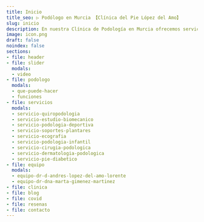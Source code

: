 ```yaml
---
title: Inicio
title_seo: ▷ Podólogo en Murcia 【Clínica del Pie López del Amo】
slug: inicio
description: En nuestra Clínica de Podología en Murcia ofrecemos servicios de ✅ prevención, diagnóstico y tratamiento ✅ de sus problemas. Llámenos sin compromiso.
image: icon.png
draft: false
noindex: false
sections:
- file: header
- file: slider
  modals:
  - video
- file: podologo
  modals:
  - que-puede-hacer
  - funciones
- file: servicios
  modals:
  - servicio-quiropodologia
  - servicio-estudio-biomecanico
  - servicio-podologia-deportiva
  - servicio-soportes-plantares
  - servicio-ecografia
  - servicio-podologia-infantil
  - servicio-cirugia-podologica
  - servicio-dermatologia-podologica
  - servicio-pie-diabetico
- file: equipo
  modals:
  - equipo-dr-d-andres-lopez-del-amo-lorente
  - equipo-dr-dna-marta-gimenez-martinez
- file: clinica
- file: blog
- file: covid
- file: resenas
- file: contacto
---
```

